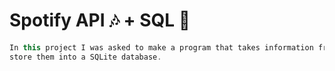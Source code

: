 # Spotify API :notes: + SQL :dvd:
```java
In this project I was asked to make a program that takes information from Spotify's API and 
store them into a SQLite database.
```

